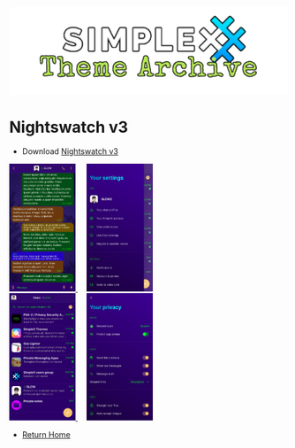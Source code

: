 ![SxC Theme Archive Banner](../resources/SxC_themeBanner.png)

# Nightswatch v3

* Download [Nightswatch v3](../themes/SxC_nightswatch-v3.theme)

<a href="../screenshots/SxC_nightswatch-v301.jpg" target="_blank">
	<img src="../screenshots/SxC_nightswatch-v301.jpg" width="120">
</a>&nbsp;&nbsp;&nbsp;
<a href="../screenshots/SxC_nightswatch-v302.jpg" target="_blank">
	<img src="../screenshots/SxC_nightswatch-v302.jpg" width="120">
</a>
<br>
<a href="../screenshots/SxC_nightswatch-v303.jpg" target="_blank">
	<img src="../screenshots/SxC_nightswatch-v303.jpg" width="120">
</a>&nbsp;&nbsp;&nbsp;
<a href="../screenshots/SxC_nightswatch-v304.jpg" target="_blank">
	<img src="../screenshots/SxC_nightswatch-v304.jpg" width="120">
</a>

* [Return Home](../)